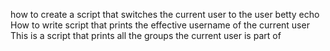 how to create a script that switches the current user to the user betty
echo  How to write script that prints the effective username of the current user
This is a script that prints all the groups the current user is part of
